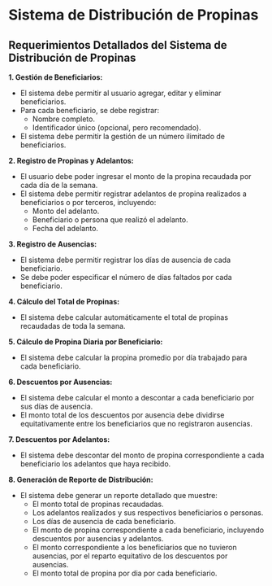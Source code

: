 # Sistema de Distribución de Propinas

## Requerimientos Detallados del Sistema de Distribución de Propinas

**1. Gestión de Beneficiarios:**

- El sistema debe permitir al usuario agregar, editar y eliminar beneficiarios.
- Para cada beneficiario, se debe registrar:
  - Nombre completo.
  - Identificador único (opcional, pero recomendado).
- El sistema debe permitir la gestión de un número ilimitado de beneficiarios.

**2. Registro de Propinas y Adelantos:**

- El usuario debe poder ingresar el monto de la propina recaudada por cada día de la semana.
- El sistema debe permitir registrar adelantos de propina realizados a beneficiarios o por terceros, incluyendo:
  - Monto del adelanto.
  - Beneficiario o persona que realizó el adelanto.
  - Fecha del adelanto.

**3. Registro de Ausencias:**

- El sistema debe permitir registrar los días de ausencia de cada beneficiario.
- Se debe poder especificar el número de días faltados por cada beneficiario.

**4. Cálculo del Total de Propinas:**

- El sistema debe calcular automáticamente el total de propinas recaudadas de toda la semana.

**5. Cálculo de Propina Diaria por Beneficiario:**

- El sistema debe calcular la propina promedio por día trabajado para cada beneficiario.

**6. Descuentos por Ausencias:**

- El sistema debe calcular el monto a descontar a cada beneficiario por sus días de ausencia.
- El monto total de los descuentos por ausencia debe dividirse equitativamente entre los beneficiarios que no registraron ausencias.

**7. Descuentos por Adelantos:**

- El sistema debe descontar del monto de propina correspondiente a cada beneficiario los adelantos que haya recibido.

**8. Generación de Reporte de Distribución:**

- El sistema debe generar un reporte detallado que muestre:
  - El monto total de propinas recaudadas.
  - Los adelantos realizados y sus respectivos beneficiarios o personas.
  - Los días de ausencia de cada beneficiario.
  - El monto de propina correspondiente a cada beneficiario, incluyendo descuentos por ausencias y adelantos.
  - El monto correspondiente a los beneficiarios que no tuvieron ausencias, por el reparto equitativo de los descuentos por ausencias.
  - El monto total de propina por dia por cada beneficiario.
